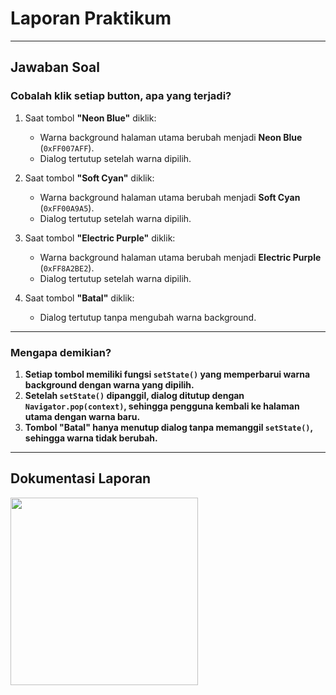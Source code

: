 # Laporan Praktikum
---

## Jawaban Soal

### **Cobalah klik setiap button, apa yang terjadi?**
1. Saat tombol **"Neon Blue"** diklik:
   - Warna background halaman utama berubah menjadi **Neon Blue** (`0xFF007AFF`).
   - Dialog tertutup setelah warna dipilih.

2. Saat tombol **"Soft Cyan"** diklik:
   - Warna background halaman utama berubah menjadi **Soft Cyan** (`0xFF00A9A5`).
   - Dialog tertutup setelah warna dipilih.

3. Saat tombol **"Electric Purple"** diklik:
   - Warna background halaman utama berubah menjadi **Electric Purple** (`0xFF8A2BE2`).
   - Dialog tertutup setelah warna dipilih.

4. Saat tombol **"Batal"** diklik:
   - Dialog tertutup tanpa mengubah warna background.

---

### **Mengapa demikian?**
1. **Setiap tombol memiliki fungsi `setState()` yang memperbarui warna background dengan warna yang dipilih.**
2. **Setelah `setState()` dipanggil, dialog ditutup dengan `Navigator.pop(context)`, sehingga pengguna kembali ke halaman utama dengan warna baru.**
3. **Tombol "Batal" hanya menutup dialog tanpa memanggil `setState()`, sehingga warna tidak berubah.**

---

## Dokumentasi Laporan
<img src= "https://github.com/user-attachments/assets/5371e044-df12-4ce3-8154-4b8248eeea88" width="300">
